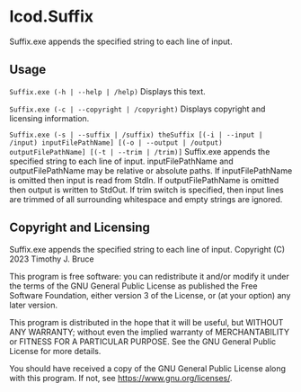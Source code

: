 # Icod.Suffix
Suffix.exe appends the specified string to each line of input.

## Usage
`Suffix.exe (-h | --help | /help)`
Displays this text.

`Suffix.exe (-c | --copyright | /copyright)`
Displays copyright and licensing information.

`Suffix.exe (-s | --suffix | /suffix) theSuffix [(-i | --input | /input) inputFilePathName] [(-o | --output | /output) outputFilePathName] [(-t | --trim | /trim)]`
Suffix.exe appends the specified string to each line of input.
inputFilePathName and outputFilePathName may be relative or absolute paths.
If inputFilePathName is omitted then input is read from StdIn.
If outputFilePathName is omitted then output is written to StdOut.
If trim switch is specified, then input lines are trimmed of all surrounding whitespace and empty strings are ignored.

## Copyright and Licensing
Suffix.exe appends the specified string to each line of input.
Copyright (C) 2023 Timothy J. Bruce

This program is free software: you can redistribute it and/or modify
it under the terms of the GNU General Public License as published 
the Free Software Foundation, either version 3 of the License, or
(at your option) any later version.

This program is distributed in the hope that it will be useful,
but WITHOUT ANY WARRANTY; without even the implied warranty of
MERCHANTABILITY or FITNESS FOR A PARTICULAR PURPOSE.  See the
GNU General Public License for more details.

You should have received a copy of the GNU General Public License
along with this program.  If not, see <https://www.gnu.org/licenses/>.

